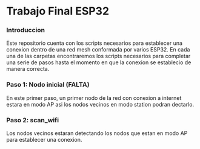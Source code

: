 # Trabajo Final ESP32

### Introduccion

Este repositorio cuenta con los scripts necesarios para establecer una conexion dentro de una red mesh conformada por varios ESP32. En cada una de las carpetas encontraremos los scripts necesarios para completar una serie de pasos hasta el momento en que la conexion se establecio de manera correcta.

### Paso 1: Nodo inicial (FALTA)

En este primer paso, un primer nodo de la red con conexion a internet estara en modo AP asi los nodos vecinos en modo station podran dectarlo.

### Paso 2: scan_wifi

Los nodos vecinos estaran detectando los nodos que estan en modo AP para establecer una conexion. 
